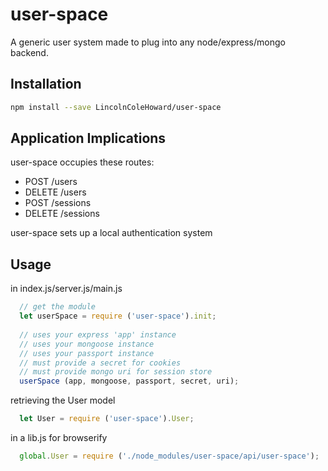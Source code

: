 # user-space
A generic user system made to plug into any node/express/mongo backend.

## Installation
```bash
npm install --save LincolnColeHoward/user-space
```

## Application Implications

user-space occupies these routes:
* POST /users
* DELETE /users
* POST /sessions
* DELETE /sessions

user-space sets up a local authentication system

## Usage

in index.js/server.js/main.js
```javascript
  // get the module
  let userSpace = require ('user-space').init;
  
  // uses your express 'app' instance
  // uses your mongoose instance
  // uses your passport instance
  // must provide a secret for cookies
  // must provide mongo uri for session store
  userSpace (app, mongoose, passport, secret, uri);
```

retrieving the User model
```javascript
  let User = require ('user-space').User;
```

in a lib.js for browserify
```javascript
  global.User = require ('./node_modules/user-space/api/user-space');
```